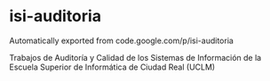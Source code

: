 # isi-auditoria
Automatically exported from code.google.com/p/isi-auditoria

Trabajos de Auditoría y Calidad de los Sistemas de Información de la Escuela Superior de Informática de Ciudad Real (UCLM)
